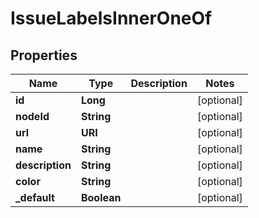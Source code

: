 

# IssueLabelsInnerOneOf


## Properties

| Name | Type | Description | Notes |
|------------ | ------------- | ------------- | -------------|
|**id** | **Long** |  |  [optional] |
|**nodeId** | **String** |  |  [optional] |
|**url** | **URI** |  |  [optional] |
|**name** | **String** |  |  [optional] |
|**description** | **String** |  |  [optional] |
|**color** | **String** |  |  [optional] |
|**_default** | **Boolean** |  |  [optional] |



